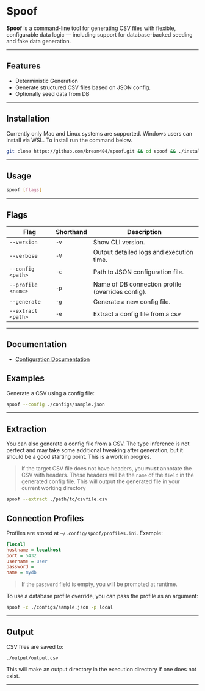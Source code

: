 # Spoof

**Spoof** is a command-line tool for generating CSV files with flexible, configurable data logic — including support for database-backed seeding and fake data generation.

---
## Features
- Deterministic Generation
- Generate structured CSV files based on JSON config.
- Optionally seed data from DB
---
## Installation

Currently only Mac and Linux systems are supported. Windows users can install via WSL. To install run the command below.

```bash
git clone https://github.com/kream404/spoof.git && cd spoof && ./install.sh
```

---

## Usage

```bash
spoof [flags]
```

---

## Flags

| Flag                      | Shorthand | Description                                         |
|---------------------------|-----------|-----------------------------------------------------|
| `--version`               | `-v`      | Show CLI version.                                   |
| `--verbose`               | `-V`      | Output detailed logs and execution time.            |
| `--config <path>`         | `-c`      | Path to JSON configuration file.                    |
| `--profile <name>`        | `-p`      | Name of DB connection profile (overrides config).   |
| `--generate`               | `-g`      | Generate a new config file.                                   |
| `--extract <path>`               | `-e`      | Extract a config file from a csv                                   |

---


## Documentation

- [Configuration Documentation](./docs/config.md)

## Examples

Generate a CSV using a config file:

```bash
spoof --config ./configs/sample.json
```
---

## Extraction

You can also generate a config file from a CSV. The type inference is not perfect and may take some additional tweaking after generation, but it should be a good starting point. This is a work in progres.

> If the target CSV file does not have headers, you **must** annotate the CSV with headers. These headers will be the `name` of the `field` in the generated config file. This will output the generated file in your current working directory

```bash
spoof --extract ./path/to/csvfile.csv
```

## Connection Profiles

Profiles are stored at `~/.config/spoof/profiles.ini`. Example:

```ini
[local]
hostname = localhost
port = 5432
username = user
password =
name = mydb
```

> If the `password` field is empty, you will be prompted at runtime.


To use a database profile override, you can pass the profile as an argument:

```bash
spoof -c ./configs/sample.json -p local
```

---

## Output

CSV files are saved to:

```
./output/output.csv
```

This will make an output directory in the execution directory if one does not exist.

---
